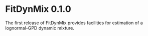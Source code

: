 # FitDynMix 0.1.0

The first release of FitDynMix provides facilities for estimation of a lognormal-GPD dynamic mixture.
